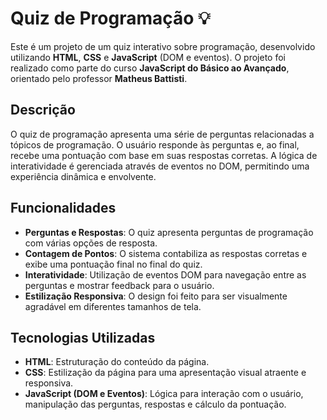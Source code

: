# Quiz de Programação 💡

Este é um projeto de um quiz interativo sobre programação, desenvolvido utilizando **HTML**, **CSS** e **JavaScript** (DOM e eventos). O projeto foi realizado como parte do curso **JavaScript do Básico ao Avançado**, orientado pelo professor **Matheus Battisti**.

## Descrição

O quiz de programação apresenta uma série de perguntas relacionadas a tópicos de programação. O usuário responde às perguntas e, ao final, recebe uma pontuação com base em suas respostas corretas. A lógica de interatividade é gerenciada através de eventos no DOM, permitindo uma experiência dinâmica e envolvente.

## Funcionalidades

- **Perguntas e Respostas**: O quiz apresenta perguntas de programação com várias opções de resposta.
- **Contagem de Pontos**: O sistema contabiliza as respostas corretas e exibe uma pontuação final no final do quiz.
- **Interatividade**: Utilização de eventos DOM para navegação entre as perguntas e mostrar feedback para o usuário.
- **Estilização Responsiva**: O design foi feito para ser visualmente agradável em diferentes tamanhos de tela.

## Tecnologias Utilizadas

- **HTML**: Estruturação do conteúdo da página.
- **CSS**: Estilização da página para uma apresentação visual atraente e responsiva.
- **JavaScript (DOM e Eventos)**: Lógica para interação com o usuário, manipulação das perguntas, respostas e cálculo da pontuação.


